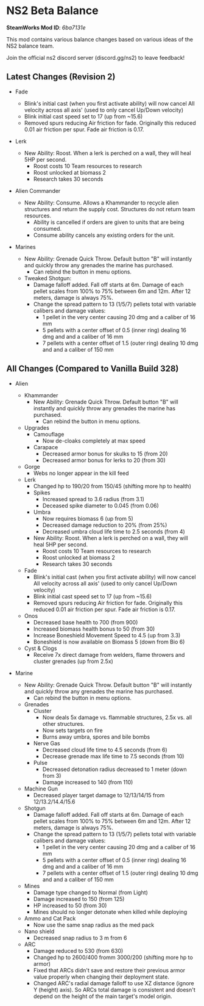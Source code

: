 # NS2 Beta Balance
**SteamWorks Mod ID**: *6ba7131e*

This mod contains various balance changes based on various ideas of the NS2 balance team.

Join the official ns2 discord server (discord.gg/ns2) to leave feedback!

## Latest Changes (Revision 2)

- Fade
    - Blink's initial cast (when you first activate ability) will now cancel All velocity across all axis' (used to only cancel Up/Down velocity)
    - Blink initial cast speed set to 17 (up from ~15.6)
    - Removed spurs reducing Air friction for fade. Originally this reduced 0.01 air friction per spur. Fade air friction is 0.17.

- Lerk
    - New Ability: Roost. When a lerk is perched on a wall, they will heal 5HP per second.
        - Roost costs 10 Team resources to research
        - Roost unlocked at biomass 2
        - Research takes 30 seconds
        
- Alien Commander
    - New Ability: Consume. Allows a Khammander to recycle alien structures and return the supply cost. Structures do not return team resources. 
        - Ability is cancelled if orders are given to units that are being consumed.
        - Consume ability cancels any existing orders for the unit.

- Marines
    - New Ability: Grenade Quick Throw. Default button "B" will instantly and quickly throw any grenades the marine has purchased. 
        - Can rebind the button in menu options.
    - Tweaked Shotgun:
        - Damage falloff added. Fall off starts at 6m. Damage of each pellet scales from 100% to 75% between 6m and 12m. After 12 meters, damage is always 75%.
        - Change the spread pattern to 13 (1/5/7) pellets total with variable calibers and damage values:
            - 1 pellet in the very center causing 20 dmg and a caliber of 16 mm
            - 5 pellets with a center offset of 0.5 (inner ring) dealing 16 dmg and and a caliber of 16 mm
            - 7 pellets with a center offset of 1.5 (outer ring) dealing 10 dmg and and a caliber of 150 mm

## All Changes (Compared to Vanilla Build 328)
- Alien
    - Khammander
        - New Ability: Grenade Quick Throw. Default button "B" will instantly and quickly throw any grenades the marine has purchased. 
            - Can rebind the button in menu options.
    - Upgrades
        - Camouflage
            - Now de-cloaks completely at max speed
        - Carapace
            - Decreased armor bonus for skulks to 15 (from 20)
            - Decreased armor bonus for lerks to 20 (from 30)
    - Gorge
        - Webs no longer appear in the kill feed
    - Lerk
        - Changed hp to 190/20 from 150/45 (shifting more hp to health)
        - Spikes
            - Increased spread to 3.6 radius (from 3.1)
            - Deceased spike diameter to 0.045 (from 0.06)
        - Umbra
            - Now requires biomass 6 (up from 5)
            - Decreased damage reduction to 20% (from 25%)
            - Decreased umbra cloud life time to 2.5 seconds (from 4)
        - New Ability: Roost. When a lerk is perched on a wall, they will heal 5HP per second.
            - Roost costs 10 Team resources to research
            - Roost unlocked at biomass 2
            - Research takes 30 seconds
    - Fade
        - Blink's initial cast (when you first activate ability) will now cancel All velocity across all axis' (used to only cancel Up/Down velocity)
        - Blink initial cast speed set to 17 (up from ~15.6)
        - Removed spurs reducing Air friction for fade. Originally this reduced 0.01 air friction per spur. Fade air friction is 0.17.
    - Onos
        - Decreased base health to 700 (from 900)
        - Increased biomass health bonus to 50 (from 30)
        - Increase Boneshield Movement Speed to 4.5 (up from 3.3)
        - Boneshield is now available on Biomass 5 (down from Bio 6)
    - Cyst & Clogs
        - Receive 7x direct damage from welders, flame throwers and cluster grenades (up from 2.5x)
    
- Marine
    - New Ability: Grenade Quick Throw. Default button "B" will instantly and quickly throw any grenades the marine has purchased. 
        - Can rebind the button in menu options.
    - Grenades
        - Cluster
            - Now deals 5x damage vs. flammable structures, 2.5x vs. all other structures.
            - Now sets targets on fire
            - Burns away umbra, spores and bile bombs
        - Nerve Gas
            - Decreased cloud life time to 4.5 seconds (from 6)
            - Decrease grenade max life time to 7.5 seconds (from 10)
        - Pulse
            - Decreased detonation radius decreased to 1 meter (down from 3)
            - Damage increased to 140 (from 110)
    - Machine Gun
        - Decreased player target damage to 12/13/14/15 from 12/13.2/14.4/15.6
    - Shotgun 
        - Damage falloff added. Fall off starts at 6m. Damage of each pellet scales from 100% to 75% between 6m and 12m. After 12 meters, damage is always 75%.
        - Change the spread pattern to 13 (1/5/7) pellets total with variable calibers and damage values:
            - 1 pellet in the very center causing 20 dmg and a caliber of 16 mm
            - 5 pellets with a center offset of 0.5 (inner ring) dealing 16 dmg and and a caliber of 16 mm
            - 7 pellets with a center offset of 1.5 (outer ring) dealing 10 dmg and and a caliber of 150 mm
    - Mines
        - Damage type changed to Normal (from Light)
        - Damage increased to 150 (from 125)
        - HP increased to 50 (from 30)
        - Mines should no longer detonate when killed while deploying
    - Ammo and Cat Pack
        - Now use the same snap radius as the med pack
    - Nano shield
        - Decreased snap radius to 3 m from 6
    - ARC
        - Damage reduced to 530 (from 630)
        - Changed hp to 2600/400 fromm 3000/200 (shifting more hp to armor)
        - Fixed that ARCs didn't save and restore their previous armor value properly when changing their deployment state.
        - Changed ARC's radial damage falloff to use XZ distance (ignore Y (height) axis). So ARCs total damage is consistent and doesn't depend on the height of the main target's model origin.
